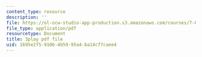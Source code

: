 ```yaml
---
content_type: resource
description: ''
file: https://ol-ocw-studio-app-production.s3.amazonaws.com/courses/7-01sc-fundamentals-of-biology-fall-2011/1695e2f591064b5995a4ba14cf7caee4_dt4sSAb-7cE.pdf
file_type: application/pdf
resourcetype: Document
title: 3play pdf file
uid: 1695e2f5-9106-4b59-95a4-ba14cf7caee4
---
```

